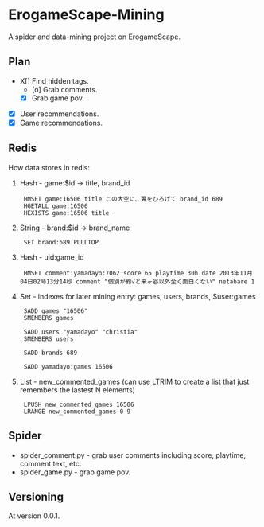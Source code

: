 ErogameScape-Mining
===================

A spider and data-mining project on ErogameScape.

Plan
----
* X[] Find hidden tags.
    * [o] Grab comments.
    * [X] Grab game pov.
* [X] User recommendations.
* [X] Game recommendations.

Redis
-----
How data stores in redis:

1. Hash - game:$id -> title, brand_id

		HMSET game:16506 title この大空に、翼をひろげて brand_id 689
		HGETALL game:16506
		HEXISTS game:16506 title

3. String - brand:$id -> brand_name

		SET brand:689 PULLTOP
		
4. Hash - uid:game_id

		HMSET comment:yamadayo:7062 score 65 playtime 30h date 2013年11月04日02時13分14秒 comment "個別が鈴√と来ヶ谷以外全く面白くない" netabare 1

5. Set - indexes for later mining entry: games, users, brands, $user:games

		SADD games "16506"
		SMEMBERS games
		
		SADD users "yamadayo" "christia"
		SMEMBERS users
		
		SADD brands 689
		
		SADD yamadayo:games 16506

6. List - new_commented_games (can use LTRIM to create a list that just remembers the lastest N elements)

		LPUSH new_commented_games 16506
		LRANGE new_commented_games 0 9

Spider
------
* spider_comment.py - grab user comments including score, playtime, comment text, etc.
* spider_game.py - grab game pov.

Versioning
----------
At version 0.0.1.